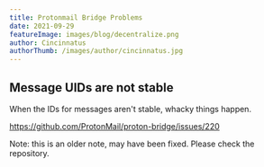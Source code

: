 ```yaml
---
title: Protonmail Bridge Problems
date: 2021-09-29
featureImage: images/blog/decentralize.png
author: Cincinnatus
authorThumb: /images/author/cincinnatus.jpg 
---
```


## Message UIDs are not stable

When the IDs for messages aren't stable, whacky things happen.

https://github.com/ProtonMail/proton-bridge/issues/220

Note: this is an older note, may have been fixed. Please check the repository.